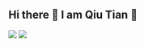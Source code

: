 ## Hi there 👋 I am Qiu Tian 🤗

<!--
**7u7u224/7u7u224** is a ✨ _special_ ✨ repository because its `README.md` (this file) appears on your GitHub profile.

Here are some ideas to get you started:

- 🔭 I’m currently working on ...
- 🌱 I’m currently learning ...
- 👯 I’m looking to collaborate on ...
- 🤔 I’m looking for help with ...
- 💬 Ask me about ...
- 📫 How to reach me: ...
- 😄 Pronouns: ...
- ⚡ Fun fact: ...
-->
<!-- 状态展示 -->
<img src="https://readme-typing-svg.herokuapp.com/?lines=你好呀～;今天开心吗？&font=Roboto&size=28&duration=1000&pause=500&color=000000" />

<img src="https://readme-typing-svg.herokuapp.com/?lines=你好呀～;今天开心吗？&font=Roboto"/>
